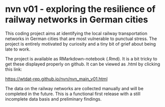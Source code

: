 # nvn v01 - exploring the resilience of railway networks in German cities

This coding project aims at identifying the local railway transportation networks in German cities that are most vulnerable to punctual stress. The project is entirely motivated by curiosity and a tiny bit of grief about being late to work.

The project is available as RMarkdown-notebook (.Rmd). It is a bit tricky to get these displayed properly on github. It can be viewed as .html by clicking this link:

https://wtdat-rep.github.io/nvn/nvn_main_v01.html

The data on the railway networks are collected manually and will be completed in the future. This is a functional first release with a still incomplete data basis and preliminary findings.
